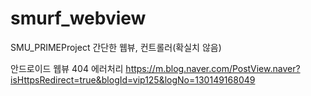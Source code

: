 # smurf_webview
SMU_PRIMEProject
간단한 웹뷰, 컨트롤러(확실치 않음)

안드로이드 웹뷰 404 에러처리
https://m.blog.naver.com/PostView.naver?isHttpsRedirect=true&blogId=vip125&logNo=130149168049
